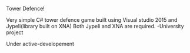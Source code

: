 Tower Defence!

Very simple C# tower defence game built using Visual studio 2015 and Jypeli(library built on XNA)
Both Jypeli and XNA are required.
-University project

Under active-developement
